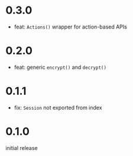 # 0.3.0

- feat: `Actions()` wrapper for action-based APIs

# 0.2.0

- feat: generic `encrypt()` and `decrypt()`

# 0.1.1

- fix: `Session` not exported from index

# 0.1.0

initial release
